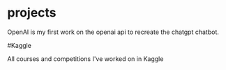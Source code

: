 # projects

OpenAI is my first work on the openai api to recreate the chatgpt chatbot.

#Kaggle

All courses and competitions I've worked on in Kaggle
